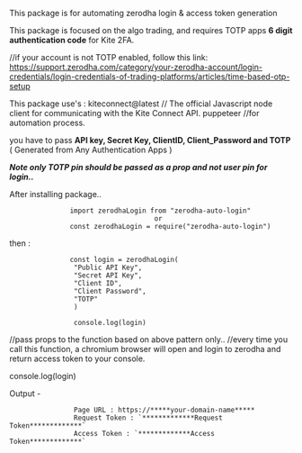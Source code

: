 This package is for automating zerodha login & access token generation

This package is focused on the algo trading, and requires TOTP apps **6 digit authentication code** for Kite 2FA.

//if your account is not TOTP enabled, follow this link:
https://support.zerodha.com/category/your-zerodha-account/login-credentials/login-credentials-of-trading-platforms/articles/time-based-otp-setup

This package use's : 
kiteconnect@latest // The official Javascript node client for communicating with the Kite Connect API.
puppeteer //for automation process.

you have to pass **API key, Secret Key, ClientID, Client_Password and TOTP** ( Generated from Any Authentication Apps )

***Note only TOTP pin should be passed as a prop and not user pin for login..***

After installing package..

                   import zerodhaLogin from "zerodha-auto-login" 
                                        or 
                   const zerodhaLogin = require("zerodha-auto-login")

then :

                   const login = zerodhaLogin(
                    "Public API Key",
                    "Secret API Key",
                    "Client ID",
                    "Client Password",
                    "TOTP"
                    )

                    console.log(login)

//pass props to the function based on above pattern only..
//every time you call this function, a chromium browser will open and login to zerodha and return access token to your console.

console.log(login)

Output -

                    Page URL : https://*****your-domain-name*****
                    Request Token : `*************Request Token*************`
                    Access Token : `*************Access Token*************`


